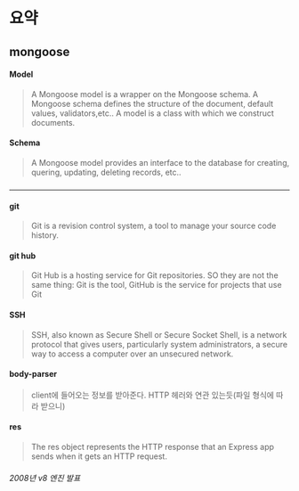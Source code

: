 # 요약 

## mongoose 

#### Model
> A Mongoose model is a wrapper on the Mongoose schema.
> A Mongoose schema defines the structure of the document, default values, validators,etc..
> A model is a class with which we construct documents.
#### Schema
> A Mongoose model provides an interface to the database for creating, quering, updating, deleting records, etc..
### 
- - -
#### git 
> Git is a revision control system, a tool to manage your source code history.

#### git hub 
> Git Hub is a hosting service for Git repositories.
> SO they are not the same thing: Git is the tool, GitHub is the service for projects that use Git

#### SSH
> SSH, also known as Secure Shell or Secure Socket Shell, is a network protocol that gives users, particularly system administrators, a secure way to access a computer over an unsecured network.

#### body-parser 
> client에 들어오는 정보를 받아준다. 
> HTTP 헤러와 연관 있는듯(파일 형식에 따라 받으니)

#### res
> The res object represents the HTTP response that an Express app sends when it gets an HTTP request.

###### 2008년 v8 엔진 발표